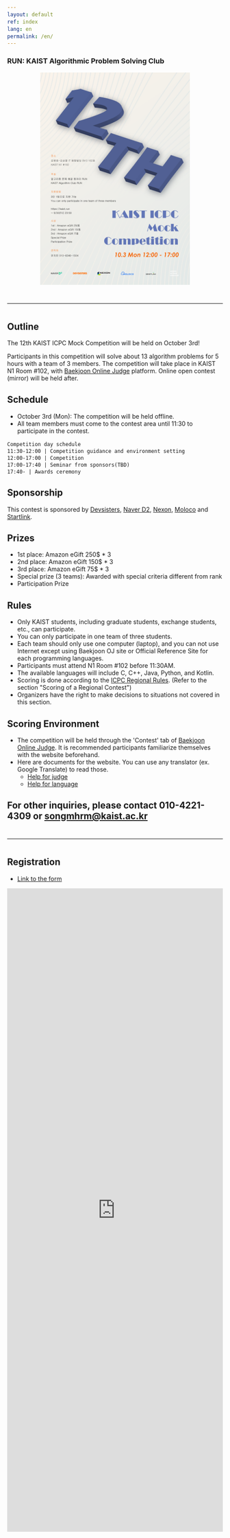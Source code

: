 ```yaml
---
layout: default
ref: index
lang: en
permalink: /en/
---
```


### RUN: KAIST Algorithmic Problem Solving Club


<div style="text-align: center">
	<img src="/index/poster2022F.png" alt="poster" style="width: 350px;"/>
</div>
<hr style="size: 20; margin-top: 40px; margin-bottom: 40px; border: solid; border-width: 0; border-bottom: 1px solid #e8e8e8;"/>

## Outline

The 12th KAIST ICPC Mock Competition will be held on October 3rd!

Participants in this competition will solve about 13 algorithm problems for 5 hours with a team of 3 members.
The competition will take place in KAIST N1 Room #102, with [Baekjoon Online Judge](https://acmicpc.net) platform. Online open contest (mirror) will be held after.

## Schedule

- October 3rd (Mon): The competition will be held offline. 
- All team members must come to the contest area until 11:30 to participate in the contest.

```
Competition day schedule
11:30-12:00 | Competition guidance and environment setting
12:00-17:00 | Competition
17:00-17:40 | Seminar from sponsors(TBD)
17:40- | Awards ceremony
```

## Sponsorship

This contest is sponsored by [Devsisters](https://www.devsisters.com/), [Naver D2](https://d2.naver.com), [Nexon](https://www.nexon.com/), [Moloco](https://www.moloco.com/) and [Startlink](http://startlink.io).

## Prizes

- 1st place: Amazon eGift 250$ * 3
- 2nd place: Amazon eGift 150$ * 3
- 3rd place: Amazon eGift 75$ * 3
- Special prize (3 teams): Awarded with special criteria different from rank
- Participation Prize

## Rules

- Only KAIST students, including graduate students, exchange students, etc., can participate.
- You can only participate in one team of three students.
- Each team should only use one computer (laptop), and you can not use Internet except using Baekjoon OJ site or Official Reference Site for each programming languages.
- Participants must attend N1 Room #102 before 11:30AM.
- The available languages will include C, C++, Java, Python, and Kotlin.
- Scoring is done according to the [ICPC Regional Rules](https://icpc.baylor.edu/regionals/rules). (Refer to the section "Scoring of a Regional Contest")
- Organizers have the right to make decisions to situations not covered in this section.

## Scoring Environment

- The competition will be held through the 'Contest' tab of [Baekjoon Online Judge](https://www.acmicpc.net/). It is recommended participants familiarize themselves with the website beforehand.
- Here are documents for the website. You can use any translator (ex. Google Translate) to read those.
  - [Help for judge](https://www.acmicpc.net/help/judge)
  - [Help for language](https://www.acmicpc.net/help/language)

## For other inquiries, please contact 010-4221-4309 or songmhrm@kaist.ac.kr

<hr style="margin-top: 40px; margin-bottom: 40px; border: solid; border-width: 0; border-bottom: 1px solid #e8e8e8;"/>

## Registration

- [Link to the form](https://docs.google.com/forms/d/e/1FAIpQLSdVzykTadgRTYlpbzvRWHOvy18DA6lY8Zrpss3fCwzVGcUFWg/viewform?usp=sf_link)
<iframe src="https://docs.google.com/forms/d/e/1FAIpQLSdVzykTadgRTYlpbzvRWHOvy18DA6lY8Zrpss3fCwzVGcUFWg/viewform" frameborder="0" width="100%" height="1500px"></iframe>
